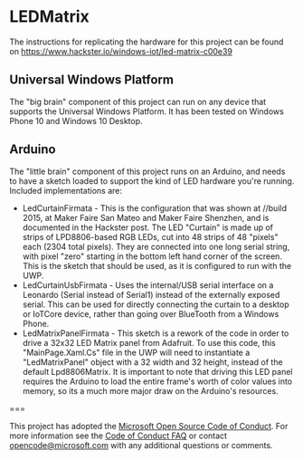 # LEDMatrix
The instructions for replicating the hardware for this project can be found on https://www.hackster.io/windows-iot/led-matrix-c00e39

## Universal Windows Platform
The "big brain" component of this project can run on any device that supports the Universal Windows Platform.  It has been tested on Windows Phone 10 and Windows 10 Desktop.
## Arduino
The "little brain" component of this project runs on an Arduino, and needs to have a sketch loaded to support the kind of LED hardware you're running.  Included implementations are:
- LedCurtainFirmata - This is the configuration that was shown at //build 2015, at Maker Faire San Mateo and Maker Faire Shenzhen, and is documented in the Hackster post.  The LED "Curtain" is made up of strips of LPD8806-based RGB LEDs, cut into 48 strips of 48 "pixels" each (2304 total pixels).  They are connected into one long serial string, with pixel "zero" starting in the bottom left hand corner of the screen. This is the sketch that should be used, as it is configured to run with the UWP.
- LedCurtainUsbFirmata - Uses the internal/USB serial interface on a Leonardo (Serial instead of Serial1) instead of the externally exposed serial.  This can be used for directly connecting the curtain to a desktop or IoTCore device, rather than going over BlueTooth from a Windows Phone.
- LedMatrixPanelFirmata - This sketch is a rework of the code in order to drive a 32x32 LED Matrix panel from Adafruit. To use this code, this "MainPage.Xaml.Cs" file in the UWP will need to instantiate a "LedMatrixPanel" object with a 32 width and 32 height, instead of the default Lpd8806Matrix. It is important to note that driving this LED panel requires the Arduino to load the entire frame's worth of color values into memory, so its a much more major draw on the Arduino's resources.


===

This project has adopted the [Microsoft Open Source Code of Conduct](http://microsoft.github.io/codeofconduct). For more information see the [Code of Conduct FAQ](http://microsoft.github.io/codeofconduct/faq.md) or contact [opencode@microsoft.com](mailto:opencode@microsoft.com) with any additional questions or comments. 

